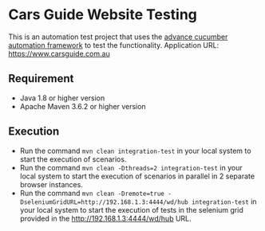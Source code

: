 # Cars Guide Website Testing

This is an automation test project that uses the [advance cucumber automation framework](https://github.com/Super-Sujay/advance-cucumber-framework) to test the functionality.
Application URL: https://www.carsguide.com.au

## Requirement
 - Java 1.8 or higher version
 - Apache Maven 3.6.2 or higher version

## Execution
 - Run the command `mvn clean integration-test` in your local system to start the execution of scenarios.
 - Run the command `mvn clean -Dthreads=2 integration-test` in your local system to start the execution of scenarios in parallel in 2 separate browser instances.
 - Run the command `mvn clean -Dremote=true -DseleniumGridURL=http://192.168.1.3:4444/wd/hub integration-test` in your local system to start the execution of tests in the selenium grid provided in the http://192.168.1.3:4444/wd/hub URL.